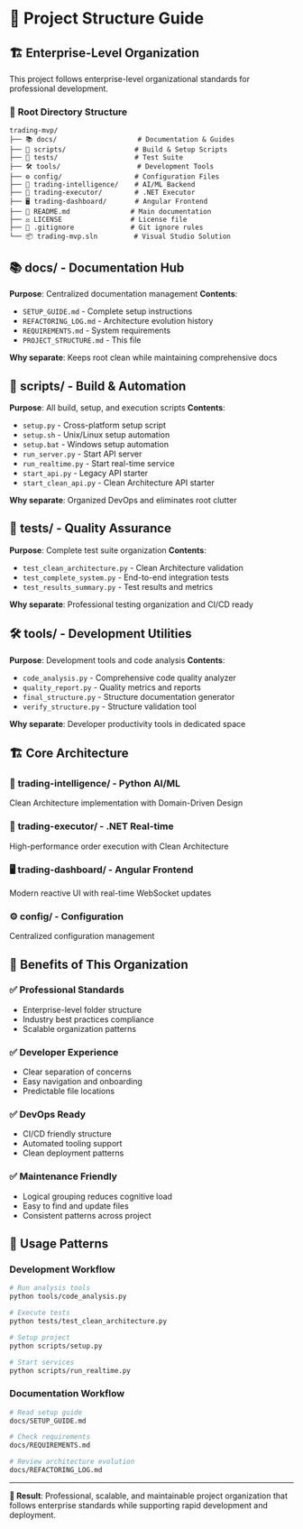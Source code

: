 # 📁 Project Structure Guide

## 🏗️ **Enterprise-Level Organization**

This project follows enterprise-level organizational standards for professional development.

### 📂 **Root Directory Structure**

```
trading-mvp/
├── 📚 docs/                    # Documentation & Guides
├── 🔧 scripts/                 # Build & Setup Scripts  
├── 🧪 tests/                   # Test Suite
├── 🛠️ tools/                   # Development Tools
├── ⚙️ config/                  # Configuration Files
├── 🧠 trading-intelligence/    # AI/ML Backend
├── 🤖 trading-executor/        # .NET Executor
├── 🖥️ trading-dashboard/       # Angular Frontend
├── 📖 README.md               # Main documentation
├── ⚖️ LICENSE                 # License file
├── 🚫 .gitignore              # Git ignore rules
└── 📦 trading-mvp.sln         # Visual Studio Solution
```

## 📚 **docs/** - Documentation Hub

**Purpose**: Centralized documentation management
**Contents**:
- `SETUP_GUIDE.md` - Complete setup instructions
- `REFACTORING_LOG.md` - Architecture evolution history
- `REQUIREMENTS.md` - System requirements
- `PROJECT_STRUCTURE.md` - This file

**Why separate**: Keeps root clean while maintaining comprehensive docs

## 🔧 **scripts/** - Build & Automation

**Purpose**: All build, setup, and execution scripts
**Contents**:
- `setup.py` - Cross-platform setup script
- `setup.sh` - Unix/Linux setup automation
- `setup.bat` - Windows setup automation
- `run_server.py` - Start API server
- `run_realtime.py` - Start real-time service
- `start_api.py` - Legacy API starter
- `start_clean_api.py` - Clean Architecture API starter

**Why separate**: Organized DevOps and eliminates root clutter

## 🧪 **tests/** - Quality Assurance

**Purpose**: Complete test suite organization
**Contents**:
- `test_clean_architecture.py` - Clean Architecture validation
- `test_complete_system.py` - End-to-end integration tests
- `test_results_summary.py` - Test results and metrics

**Why separate**: Professional testing organization and CI/CD ready

## 🛠️ **tools/** - Development Utilities

**Purpose**: Development tools and code analysis
**Contents**:
- `code_analysis.py` - Comprehensive code quality analyzer
- `quality_report.py` - Quality metrics and reports
- `final_structure.py` - Structure documentation generator
- `verify_structure.py` - Structure validation tool

**Why separate**: Developer productivity tools in dedicated space

## 🏗️ **Core Architecture**

### 🧠 **trading-intelligence/** - Python AI/ML
Clean Architecture implementation with Domain-Driven Design

### 🤖 **trading-executor/** - .NET Real-time
High-performance order execution with Clean Architecture

### 🖥️ **trading-dashboard/** - Angular Frontend
Modern reactive UI with real-time WebSocket updates

### ⚙️ **config/** - Configuration
Centralized configuration management

## 🎯 **Benefits of This Organization**

### ✅ **Professional Standards**
- Enterprise-level folder structure
- Industry best practices compliance
- Scalable organization patterns

### ✅ **Developer Experience**
- Clear separation of concerns
- Easy navigation and onboarding
- Predictable file locations

### ✅ **DevOps Ready**
- CI/CD friendly structure
- Automated tooling support
- Clean deployment patterns

### ✅ **Maintenance Friendly**
- Logical grouping reduces cognitive load
- Easy to find and update files
- Consistent patterns across project

## 🚀 **Usage Patterns**

### Development Workflow
```bash
# Run analysis tools
python tools/code_analysis.py

# Execute tests
python tests/test_clean_architecture.py

# Setup project
python scripts/setup.py

# Start services
python scripts/run_realtime.py
```

### Documentation Workflow
```bash
# Read setup guide
docs/SETUP_GUIDE.md

# Check requirements
docs/REQUIREMENTS.md

# Review architecture evolution
docs/REFACTORING_LOG.md
```

---

**🎯 Result**: Professional, scalable, and maintainable project organization that follows enterprise standards while supporting rapid development and deployment.